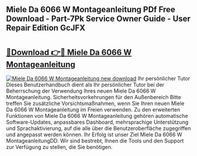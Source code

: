 ## Miele Da 6066 W Montageanleitung PDf Free Download - Part-7Pk Service Owner Guide - User Repair Edition GcJFX

# <h2><a href="http://df6czgs.blite.top/?on=Miele+Da+6066+W+Montageanleitung">🔗Download 👉🔴 Miele Da 6066 W Montageanleitung</a></h2>

[![Miele Da 6066 W Montageanleitung new download](https://i.imgur.com/lujVjoI.png)](http://df6czgs.blite.top/?on=Miele+Da+6066+W+Montageanleitung)
Ihr persönlicher Tutor Dieses Benutzerhandbuch dient als Ihr persönlicher Tutor bei der Beherrschung der Verwendung Ihres neuen Miele Da 6066 W Montageanleitung. Sicherheitsvorkehrungen für den Außenbereich Bitte treffen Sie zusätzliche Vorsichtsmaßnahmen, wenn Sie Ihren neuen Miele Da 6066 W Montageanleitung im Freien verwenden. Zu den erweiterten Funktionen von Miele Da 6066 W Montageanleitung gehören automatische Software-Updates, anpassbares Dashboard, mehrsprachige Unterstützung und Sprachaktivierung, auf die alle über die Benutzeroberfläche zugegriffen und angepasst werden können. Ihr Erfolg ist unser Ziel Miele Da 6066 W MontageanleitungDD. Wir sind bestrebt, Ihnen die Tools und den Support zur Verfügung zu stellen, die Sie benötigen.
